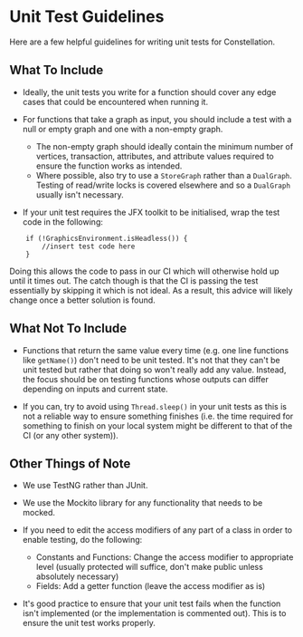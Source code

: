 # Unit Test Guidelines

Here are a few helpful guidelines for writing unit tests for Constellation.

## What To Include

- Ideally, the unit tests you write for a function should cover any edge cases 
that could be encountered when running it.

- For functions that take a graph as input, you should include a test with a 
null or empty graph and one with a non-empty graph. 
    - The non-empty graph should ideally contain the minimum number of vertices, 
transaction, attributes, and attribute values required to ensure the function 
works as intended.
    - Where possible, also try to use a `StoreGraph` rather than a `DualGraph`. 
Testing of read/write locks is covered elsewhere and so a `DualGraph` usually 
isn't necessary.

- If your unit test requires the JFX toolkit to be initialised, wrap the test 
code in the following:
```
    if (!GraphicsEnvironment.isHeadless()) {
        //insert test code here
    }
```
    
Doing this allows the code to pass in our CI which will otherwise hold up 
until it times out. The catch though is that the CI is passing the test 
essentially by skipping it which is not ideal. As a result, this advice will 
likely change once a better solution is found.

## What Not To Include

- Functions that return the same value every time (e.g. one line functions like 
`getName()`) don't need to be unit tested. It's not that they can't be unit 
tested but rather that doing so won't really add any value. Instead, the focus 
should be on testing functions whose outputs can differ depending on inputs and 
current state.

- If you can, try to avoid using `Thread.sleep()` in your unit tests as this is 
not a reliable way to ensure something finishes (i.e. the time required for 
something to finish on your local system might be different to that of the CI 
(or any other system)).

## Other Things of Note

- We use TestNG rather than JUnit.

- We use the Mockito library for any functionality that needs to be mocked.

- If you need to edit the access modifiers of any part of a class in order to 
enable testing, do the following:
    - Constants and Functions: Change the access modifier to appropriate level 
(usually protected will suffice, don't make public unless absolutely necessary)
    - Fields: Add a getter function (leave the access modifier as is)

- It's good practice to ensure that your unit test fails when the function 
isn't implemented (or the implementation is commented out). This is to ensure 
the unit test works properly.
